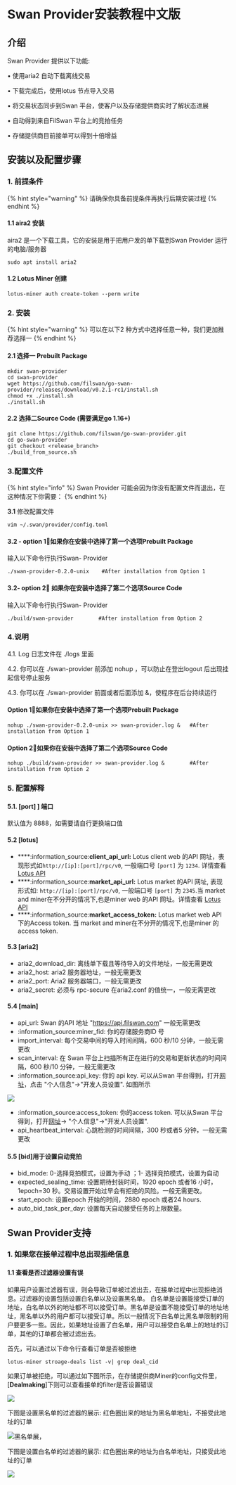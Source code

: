 # Swan Provider安装教程中文版

## 介绍

Swan Provider 提供以下功能:

• 使用aria2 自动下载离线交易

• 下载完成后，使用lotus 节点导入交易

• 将交易状态同步到Swan 平台，使客户以及存储提供商实时了解状态进展

• 自动得到来自FilSwan 平台上的竞拍任务

• 存储提供商目前接单可以得到十倍增益

## 安装以及配置步骤

### 1. 前提条件

{% hint style="warning" %}
请确保你具备前提条件再执行后期安装过程
{% endhint %}

#### 1.1 aira2 安装

aira2 是一个下载工具，它的安装是用于把用户发的单下载到Swan Provider 运行的电脑/服务器

```
sudo apt install aria2
```

#### 1.2 Lotus Miner 创建

```
lotus-miner auth create-token --perm write
```

### 2. 安装

{% hint style="warning" %}
可以在以下2 种方式中选择任意一种，我们更加推荐选择一
{% endhint %}

#### 2.1 选择一 Prebuilt Package

```
mkdir swan-provider
cd swan-provider
wget https://github.com/filswan/go-swan-provider/releases/download/v0.2.1-rc1/install.sh
chmod +x ./install.sh
./install.sh
```

#### 2.2 选择二Source Code (需要满足go 1.16+)

```
git clone https://github.com/filswan/go-swan-provider.git
cd go-swan-provider
git checkout <release_branch>
./build_from_source.sh
```

###

### 3.配置文件

{% hint style="info" %}
Swan Provider 可能会因为你没有配置文件而退出，在这种情况下你需要：
{% endhint %}

**3.1** 修改配置文件

```
vim ~/.swan/provider/config.toml
```

#### 3.2 - option 1⃣️如果你在安装中选择了第一个选项Prebuilt Package&#x20;

输入以下命令行执行Swan- Provider

```
./swan-provider-0.2.0-unix    #After installation from Option 1
```

#### 3.2- option 2⃣️ 如果你在安装中选择了第二个选项Source Code

输入以下命令行执行Swan- Provider

```
./build/swan-provider        #After installation from Option 2
```



### 4.说明

4.1. Log 日志文件在 ./logs 里面

4.2. 你可以在 ./swan-provider 前添加 nohup ，可以防止在登出logout 后出现挂起信号停止服务

4.3. 你可以在 ./swan-provider 前面或者后面添加 &，使程序在后台持续运行

#### Option 1⃣️如果你在安装中选择了第一个选项Prebuilt Package&#x20;

```
nohup ./swan-provider-0.2.0-unix >> swan-provider.log &   #After installation from Option 1
```

#### Option 2⃣️如果你在安装中选择了第二个选项Source Code

```
nohup ./build/swan-provider >> swan-provider.log &        #After installation from Option 2
```

###

### 5. 配置解释

#### **5.1. \[port] ] 端口**

默认值为 8888，如需要请自行更换端口值

#### 5.2 \[lotus]

* ****:information\_source:**client\_api\_url:** Lotus client web 的API 网址，表现形式如`http://[ip]:[port]/rpc/v0`, 一般端口号 `[port]` 为 `1234`. 详情查看 [Lotus API](https://docs.filecoin.io/reference/lotus-api/)
* ****:information\_source:**market\_api\_url:** Lotus market 的API 网址, 表现形式如: `http://[ip]:[port]/rpc/v0`, 一般端口号 `[port]` 为  `2345`.当 market and miner在不分开的情况下,也是miner web 的API 网址。详情查看 [Lotus API](https://docs.filecoin.io/reference/lotus-api/)
* ****:information\_source:**market\_access\_token:** Lotus market web API 下的Access token. 当 market and miner在不分开的情况下,也是miner 的access token.&#x20;

#### 5.3 \[aria2]

* aria2\_download\_dir: 离线单下载且等待导入的文件地址，一般无需更改
* aria2\_host: aria2 服务器地址，一般无需更改
* aria2\_port: Aria2 服务器端口，一般无需更改
* aria2\_secret: 必须与 rpc-secure 在aria2.conf 的值统一，一般无需更改

#### 5.4 \[main]

* api\_url: Swan 的API 地址 "https://api.filswan.com" 一般无需更改
* :information\_source:miner\_fid: 你的存储服务商ID 号
* import\_interval: 每个交易中间的导入时间间隔，600 秒/10 分钟，一般无需更改
* scan\_interval: 在 Swan 平台上扫描所有正在进行的交易和更新状态的时间间隔，600 秒/10 分钟，一般无需更改
* :information\_source:api\_key: 你的 api key. 可以从Swan 平台得到，打开[网址](https://www.filswan.com)，点击 "个人信息"->"开发人员设置". 如图所示

![](<../.gitbook/assets/Swan Provider 中文版安装教程(1).tiff>)

* :information\_source:access\_token: 你的access token. 可以从Swan 平台得到，打开[网址](https://www.filswan.com)-> "个人信息"->"开发人员设置".
* api\_heartbeat\_interval: 心跳检测的时间间隔，300 秒或者5 分钟，一般无需更改

#### 5.5 \[bid]用于设置自动竞拍

* bid\_mode: 0-选择竞拍模式，设置为手动 ；1- 选择竞拍模式，设置为自动
* expected\_sealing\_time: 设置期待封装时间，1920 epoch 或者16 小时，1epoch=30 秒。交易设置开始过早会有拒绝的风险。一般无需更改。
* start\_epoch: 设置epoch 开始的时间，2880 epoch 或者24 hours.
* auto\_bid\_task\_per\_day: 设置每天自动接受任务的上限数量。

## Swan Provider支持

### 1. 如果您在接单过程中总出现拒绝信息

#### 1.1 查看是否过滤器设置有误

如果用户设置过滤器有误，则会导致订单被过滤出去，在接单过程中出现拒绝消息。过滤器的设置包括设置白名单以及设置黑名单。 白名单是设置能接受订单的地址，白名单以外的地址都不可以接受订单。黑名单是设置不能接受订单的地址地址，黑名单以外的用户都可以接受订单。所以一般情况下白名单比黑名单限制的用户要更多一些。因此，如果地址设置了白名单，用户可以接受白名单上的地址的订单，其他的订单都会被过滤出去。&#x20;

首先，可以通过以下命令行查看订单是否被拒绝

```
lotus-miner stroage-deals list -v| grep deal_cid
```

如果订单被拒绝，可以通过如下图所示，在存储提供商Miner的config文件里，\[**Dealmaking**]下则可以查看接单的filter是否设置错误

![](../.gitbook/assets/WechatIMG271.jpeg)

下图是设置黑名单的过滤器的展示: 红色圈出来的地址为黑名单地址，不接受此地址的订单

![黑名单展，](../.gitbook/assets/黑名单.png)

下图是设置白名单的过滤器的展示: 红色圈出来的地址为白名单地址，只接受此地址的订单

![](../.gitbook/assets/白名单.png)

